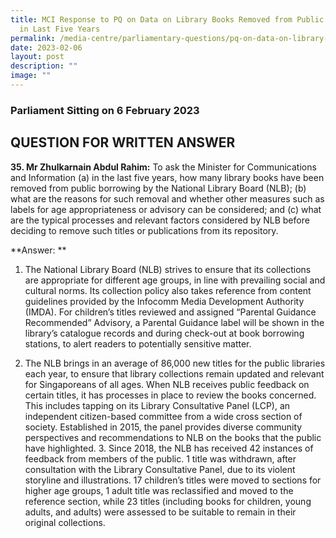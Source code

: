 ```yaml
---
title: MCI Response to PQ on Data on Library Books Removed from Public Borrowing
  in Last Five Years
permalink: /media-centre/parliamentary-questions/pq-on-data-on-library-books-removed-from-public-borrowing/
date: 2023-02-06
layout: post
description: ""
image: ""
---
```

### Parliament Sitting on 6 February 2023

QUESTION FOR WRITTEN ANSWER
---------------------------

**35. Mr Zhulkarnain Abdul Rahim:** To ask the Minister for Communications and Information (a) in the last five years, how many library books have been removed from public borrowing by the National Library Board (NLB); (b) what are the reasons for such removal and whether other measures such as labels for age appropriateness or advisory can be considered; and (c) what are the typical processes and relevant factors considered by NLB before deciding to remove such titles or publications from its repository.  
  
  
**Answer:  **

1.  The National Library Board (NLB) strives to ensure that its collections are appropriate for different age groups, in line with prevailing social and cultural norms. Its collection policy also takes reference from content guidelines provided by the Infocomm Media Development Authority (IMDA). For children’s titles reviewed and assigned “Parental Guidance Recommended” Advisory, a Parental Guidance label will be shown in the library’s catalogue records and during check-out at book borrowing stations, to alert readers to potentially sensitive matter.  
  
2.  The NLB brings in an average of 86,000 new titles for the public libraries each year, to ensure that library collections remain updated and relevant for Singaporeans of all ages. When NLB receives public feedback on certain titles, it has processes in place to review the books concerned. This includes tapping on its Library Consultative Panel (LCP), an independent citizen-based committee from a wide cross section of society. Established in 2015, the panel provides diverse community perspectives and recommendations to NLB on the books that the public have highlighted. 3. Since 2018, the NLB has received 42 instances of feedback from members of the public. 1 title was withdrawn, after consultation with the Library Consultative Panel, due to its violent storyline and illustrations. 17 children’s titles were moved to sections for higher age groups, 1 adult title was reclassified and moved to the reference section, while 23 titles (including books for children, young adults, and adults) were assessed to be suitable to remain in their original collections.